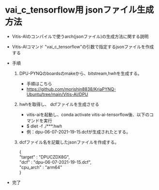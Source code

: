 # vai_c_tensorflow用 jsonファイル生成方法
* Vitis-AIのコンパイルで使うarch(jsonファイル)の生成方法に関する説明
* Vitis-AIコマンド "vai_c_tensorflow"の引数で指定するjsonファイルを作成する
* 手順
    1. DPU-PYNQのboardsのmakeから、bitstream,hwhを生成する。
        * 手順はこちら
        * https://github.com/morishin8838/KriaPYNQ-Ubuntu/tree/main/Vitis-AI/DPU
    2. hwhを取得し、 dcfファイルを生成させる
        * vitis-aiを起動し、conda activate vitis-ai-tensorflow後、以下のコマンドを実行
        * $ dlet -f ./***.hwh
        * 例：dpu-06-07-2021-19-15.dcfが生成されたとする。

    4. dcfファイル名を記載したjsonファイルを作成する。

        {  
            "target"   : "DPUCZDX8G",   
            "dcf"      : "dpu-06-07-2021-19-15.dcf",  
            "cpu_arch" : "arm64"  
        }

* 完了
